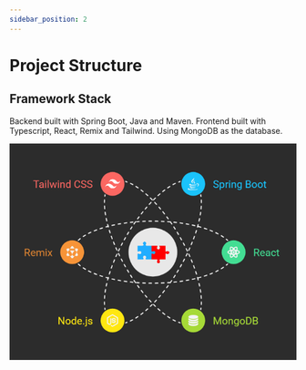 ```yaml
---
sidebar_position: 2
---
```


# Project Structure

## Framework Stack

Backend built with Spring Boot, Java and Maven. 
Frontend built with Typescript, React, Remix and Tailwind.
Using MongoDB as the database.

![Framework Diagram](./img/framework-stack-overview.png)

